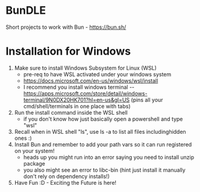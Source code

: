 # BunDLE
Short projects to work with Bun - https://bun.sh/

# Installation for Windows
1. Make sure to install Windows Subsystem for Linux (WSL)
    - pre-req to have WSL activated under your windows system
    - https://docs.microsoft.com/en-us/windows/wsl/install
    - I recommend you install windows terminal 
    -- https://apps.microsoft.com/store/detail/windows-terminal/9N0DX20HK701?hl=en-us&gl=US (pins all your cmd/shell/terminals in one place with tabs)
2. Run the install command inside the WSL shell
    - if you don't know how just basically open a powershell and type "wsl"
3. Recall when in WSL shell "ls", use ls -a to list all files includinghidden ones :)
4. Install Bun and remember to add your path vars so it can run registered on your system!
    - heads up you might run into an error saying you need to install unzip package
    - you also might see an error to libc-bin (hint just install it manually don't rely on dependency installs!)
5. Have Fun :D - Exciting the Future is here!

